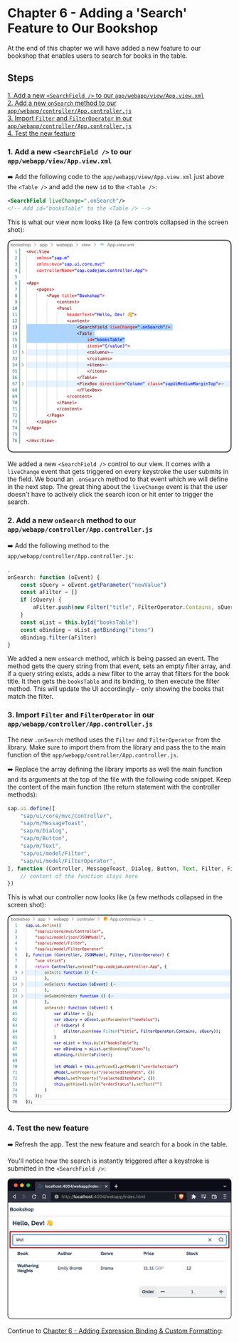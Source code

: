 # Chapter 6 - Adding a 'Search' Feature to Our Bookshop

At the end of this chapter we will have added a new feature to our bookshop that enables users to search for books in the table.

## Steps

[1. Add a new `<SearchField />` to our `app/webapp/view/App.view.xml`](#1-add-a-new-searchfield--to-our-appwebappviewappviewxml)<br>
[2. Add a new `onSearch` method to our `app/webapp/controller/App.controller.js`](#2-add-a-new-onsearch-method-to-our-appwebappcontrollerappcontrollerjs)<br>
[3. Import `Filter` and `FilterOperator` in our `app/webapp/controller/App.controller.js`](#3-import-filter-and-filteroperator-in-our-appwebappcontrollerappcontrollerjs)<br>
[4. Test the new feature](#4-test-the-new-feature)<br>

### 1. Add a new `<SearchField />` to our `app/webapp/view/App.view.xml`

➡️ Add the following code to the `app/webapp/view/App.view.xml` just above the `<Table />` and add the new `id` to the `<Table />`:

```xml
<SearchField liveChange=".onSearch"/>
<!-- Add id="booksTable" to the <Table /> -->
```

This is what our view now looks like (a few controls collapsed in the screen shot):

![View with SearchField](/chapters/chapter005/chapter005-01.png)

We added a new `<SearchField />` control to our view. It comes with a `liveChange` event that gets triggered on every keystroke the user submits in the field. We bound an `.onSearch` method to that event which we will define in the next step. The great thing about the `liveChange` event is that the user doesn't have to actively click the search icon or hit enter to trigger the search.

### 2. Add a new `onSearch` method to our `app/webapp/controller/App.controller.js`

➡️ Add the following method to the `app/webapp/controller/App.controller.js`:

```javascript
,
onSearch: function (oEvent) {
    const sQuery = oEvent.getParameter("newValue")
    const aFilter = []
    if (sQuery) {
        aFilter.push(new Filter("title", FilterOperator.Contains, sQuery))
    }
    const oList = this.byId("booksTable")
    const oBinding = oList.getBinding("items")
    oBinding.filter(aFilter)
}
```

We added a new `onSearch` method, which is being passed an event. The method gets the query string from that event, sets an empty filter array, and if a query string exists, adds a new filter to the array that filters for the book title. It then gets the `booksTable` and its binding, to then execute the filter method. This will update the UI accordingly - only showing the books that match the filter.

### 3. Import `Filter` and `FilterOperator` in our `app/webapp/controller/App.controller.js`

The new `.onSearch` method uses the `Filter` and `FilterOperator` from the library. Make sure to import them from the library and pass the to the main function of the `app/webapp/controller/App.controller.js`.

➡️ Replace the array defining the library imports as well the main function and its arguments at the top of the file with the following code snippet. Keep the content of the main function (the return statement with the controller methods):

```javascript
sap.ui.define([
    "sap/ui/core/mvc/Controller",
    "sap/m/MessageToast",
    "sap/m/Dialog",
    "sap/m/Button",
    "sap/m/Text",
    "sap/ui/model/Filter",
    "sap/ui/model/FilterOperator",
], function (Controller, MessageToast, Dialog, Button, Text, Filter, FilterOperator) {
    // content of the function stays here 
})
```

This is what our controller now looks like (a few methods collapsed in the screen shot):

![Controller with onSearch method](/chapters/chapter005/chapter005-02.png)

### 4. Test the new feature

➡️ Refresh the app. Test the new feature and search for a book in the table.

You'll notice how the search is instantly triggered after a keystroke is submitted in the `<SearchField />`:

![http://localhost:4004/webapp/index.html](/chapters/chapter005/chapter005-result.png)

Continue to [Chapter 6 - Adding Expression Binding & Custom Formatting](/chapters/chapter006):
